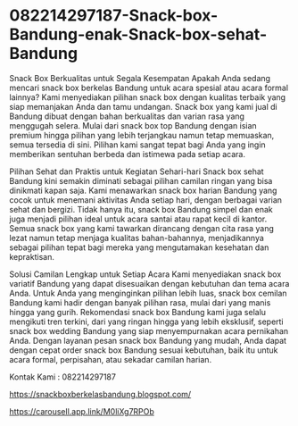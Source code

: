 # 082214297187-Snack-box-Bandung-enak-Snack-box-sehat-Bandung
Snack Box Berkualitas untuk Segala Kesempatan
Apakah Anda sedang mencari snack box berkelas Bandung untuk acara spesial atau acara formal lainnya? Kami menyediakan pilihan snack box dengan kualitas terbaik yang siap memanjakan Anda dan tamu undangan. Snack box yang kami jual di Bandung dibuat dengan bahan berkualitas dan varian rasa yang menggugah selera. Mulai dari snack box top Bandung dengan isian premium hingga pilihan yang lebih terjangkau namun tetap memuaskan, semua tersedia di sini. Pilihan kami sangat tepat bagi Anda yang ingin memberikan sentuhan berbeda dan istimewa pada setiap acara.

Pilihan Sehat dan Praktis untuk Kegiatan Sehari-hari
Snack box sehat Bandung kini semakin diminati sebagai pilihan camilan ringan yang bisa dinikmati kapan saja. Kami menawarkan snack box harian Bandung yang cocok untuk menemani aktivitas Anda setiap hari, dengan berbagai varian sehat dan bergizi. Tidak hanya itu, snack box Bandung simpel dan enak juga menjadi pilihan ideal untuk acara santai atau rapat kecil di kantor. Semua snack box yang kami tawarkan dirancang dengan cita rasa yang lezat namun tetap menjaga kualitas bahan-bahannya, menjadikannya sebagai pilihan tepat bagi mereka yang mengutamakan kesehatan dan kepraktisan.

Solusi Camilan Lengkap untuk Setiap Acara
Kami menyediakan snack box variatif Bandung yang dapat disesuaikan dengan kebutuhan dan tema acara Anda. Untuk Anda yang menginginkan pilihan lebih luas, snack box cemilan Bandung kami hadir dengan banyak pilihan rasa, mulai dari yang manis hingga yang gurih. Rekomendasi snack box Bandung kami juga selalu mengikuti tren terkini, dari yang ringan hingga yang lebih eksklusif, seperti snack box wedding Bandung yang siap menyempurnakan acara pernikahan Anda. Dengan layanan pesan snack box Bandung yang mudah, Anda dapat dengan cepat order snack box Bandung sesuai kebutuhan, baik itu untuk acara formal, perpisahan, atau sekadar camilan harian.

Kontak Kami : 082214297187

https://snackboxberkelasbandung.blogspot.com/

https://carousell.app.link/M0liXg7RPOb
